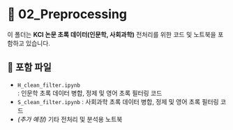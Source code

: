 # 🧹 02_Preprocessing

이 폴더는 **KCI 논문 초록 데이터(인문학, 사회과학)** 전처리를 위한 코드 및 노트북을 포함하고 있습니다.

## 📂 포함 파일

- `H_clean_filter.ipynb`  
  : 인문학 초록 데이터 병합, 정제 및 영어 초록 필터링 코드
- `S_clean_filter.ipynb`
  : 사회과학 초록 데이터 병합, 정제 및 영어 초록 필터링 코드
- *(추가 예정)* 기타 전처리 및 분석용 노트북 
